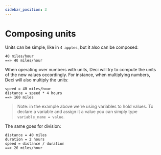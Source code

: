 ```yaml
---
sidebar_position: 3
---
```


# Composing units

Units can be simple, like in `4 apples`, but it also can be composed:

```deci live
40 miles/hour
==> 40 miles/hour
```

When operating over numbers with units, Deci will try to compute the units of the new values occordingly. For instance, when multiplying numbers, Deci will also multiply the units:

```deci live
speed = 40 miles/hour
distance = speed * 4 hours
==> 160 miles
```

> Note: in the example above we're using variables to hold values.
> To declare a variable and assign it a value you can simply type `variable_name = value`.

The same goes for division:

```deci live
distance = 40 miles
duration = 2 hours
speed = distance / duration
==> 20 miles/hour
```
